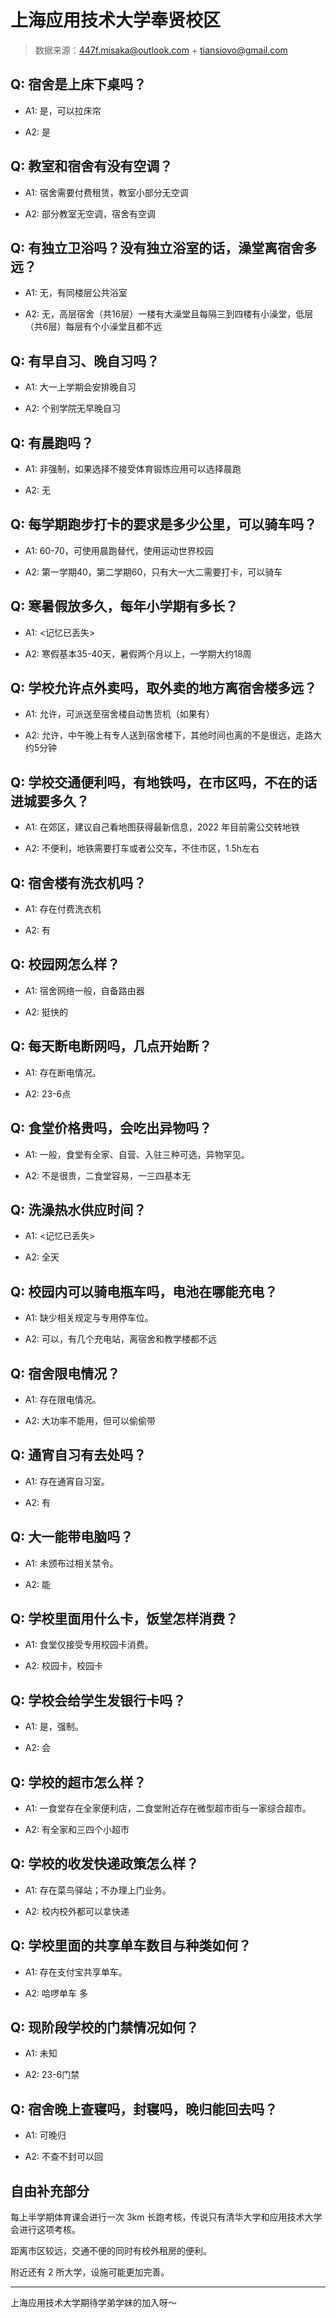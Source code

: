 # 上海应用技术大学奉贤校区

> 数据来源：447f.misaka@outlook.com + tiansiovo@gmail.com

## Q: 宿舍是上床下桌吗？

- A1: 是，可以拉床帘

- A2: 是

## Q: 教室和宿舍有没有空调？

- A1: 宿舍需要付费租赁，教室小部分无空调

- A2: 部分教室无空调，宿舍有空调

## Q: 有独立卫浴吗？没有独立浴室的话，澡堂离宿舍多远？

- A1: 无，有同楼层公共浴室

- A2: 无，高层宿舍（共16层）一楼有大澡堂且每隔三到四楼有小澡堂，低层（共6层）每层有个小澡堂且都不远

## Q: 有早自习、晚自习吗？

- A1: 大一上学期会安排晚自习

- A2: 个别学院无早晚自习

## Q: 有晨跑吗？

- A1: 非强制，如果选择不接受体育锻炼应用可以选择晨跑

- A2: 无

## Q: 每学期跑步打卡的要求是多少公里，可以骑车吗？

- A1: 60-70，可使用晨跑替代，使用运动世界校园

- A2: 第一学期40，第二学期60，只有大一大二需要打卡，可以骑车

## Q: 寒暑假放多久，每年小学期有多长？

- A1: <记忆已丢失>

- A2: 寒假基本35-40天，暑假两个月以上，一学期大约18周

## Q: 学校允许点外卖吗，取外卖的地方离宿舍楼多远？

- A1: 允许，可派送至宿舍楼自动售货机（如果有）

- A2: 允许，中午晚上有专人送到宿舍楼下，其他时间也离的不是很远，走路大约5分钟

## Q: 学校交通便利吗，有地铁吗，在市区吗，不在的话进城要多久？

- A1: 在郊区，建议自己看地图获得最新信息，2022 年目前需公交转地铁

- A2: 不便利，地铁需要打车或者公交车，不住市区，1.5h左右

## Q: 宿舍楼有洗衣机吗？

- A1: 存在付费洗衣机

- A2: 有

## Q: 校园网怎么样？

- A1: 宿舍网络一般，自备路由器

- A2: 挺快的

## Q: 每天断电断网吗，几点开始断？

- A1: 存在断电情况。

- A2: 23-6点

## Q: 食堂价格贵吗，会吃出异物吗？

- A1: 一般，食堂有全家、自营、入驻三种可选，异物罕见。

- A2: 不是很贵，二食堂容易，一三四基本无

## Q: 洗澡热水供应时间？

- A1: <记忆已丢失>

- A2: 全天

## Q: 校园内可以骑电瓶车吗，电池在哪能充电？

- A1: 缺少相关规定与专用停车位。

- A2: 可以，有几个充电站，离宿舍和教学楼都不远

## Q: 宿舍限电情况？

- A1: 存在限电情况。

- A2: 大功率不能用，但可以偷偷带

## Q: 通宵自习有去处吗？

- A1: 存在通宵自习室。

- A2: 有

## Q: 大一能带电脑吗？

- A1: 未颁布过相关禁令。

- A2: 能

## Q: 学校里面用什么卡，饭堂怎样消费？

- A1: 食堂仅接受专用校园卡消费。

- A2: 校园卡，校园卡

## Q: 学校会给学生发银行卡吗？

- A1: 是，强制。

- A2: 会

## Q: 学校的超市怎么样？

- A1: 一食堂存在全家便利店，二食堂附近存在微型超市街与一家综合超市。

- A2: 有全家和三四个小超市

## Q: 学校的收发快递政策怎么样？

- A1: 存在菜鸟驿站；不办理上门业务。

- A2: 校内校外都可以拿快递

## Q: 学校里面的共享单车数目与种类如何？

- A1: 存在支付宝共享单车。

- A2: 哈啰单车 多

## Q: 现阶段学校的门禁情况如何？

- A1: 未知

- A2: 23-6门禁

## Q: 宿舍晚上查寝吗，封寝吗，晚归能回去吗？

- A1: 可晚归

- A2: 不查不封可以回

## 自由补充部分

每上半学期体育课会进行一次 3km 长跑考核，传说只有清华大学和应用技术大学会进行这项考核。

距离市区较远，交通不便的同时有校外租房的便利。

附近还有 2 所大学，设施可能更加完善。

***

上海应用技术大学期待学弟学妹的加入呀～